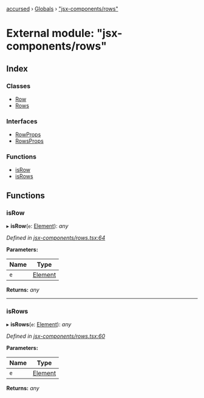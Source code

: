 [accursed](../README.md) › [Globals](../globals.md) › ["jsx-components/rows"](_jsx_components_rows_.md)

# External module: "jsx-components/rows"

## Index

### Classes

* [Row](../classes/_jsx_components_rows_.row.md)
* [Rows](../classes/_jsx_components_rows_.rows.md)

### Interfaces

* [RowProps](../interfaces/_jsx_components_rows_.rowprops.md)
* [RowsProps](../interfaces/_jsx_components_rows_.rowsprops.md)

### Functions

* [isRow](_jsx_components_rows_.md#isrow)
* [isRows](_jsx_components_rows_.md#isrows)

## Functions

###  isRow

▸ **isRow**(`e`: [Element](../interfaces/_jsx_types_.__global.jsx.element.md)): *any*

*Defined in [jsx-components/rows.tsx:64](https://github.com/cancerberoSgx/accursed/blob/468bf3c/src/jsx-components/rows.tsx#L64)*

**Parameters:**

Name | Type |
------ | ------ |
`e` | [Element](../interfaces/_jsx_types_.__global.jsx.element.md) |

**Returns:** *any*

___

###  isRows

▸ **isRows**(`e`: [Element](../interfaces/_jsx_types_.__global.jsx.element.md)): *any*

*Defined in [jsx-components/rows.tsx:60](https://github.com/cancerberoSgx/accursed/blob/468bf3c/src/jsx-components/rows.tsx#L60)*

**Parameters:**

Name | Type |
------ | ------ |
`e` | [Element](../interfaces/_jsx_types_.__global.jsx.element.md) |

**Returns:** *any*
